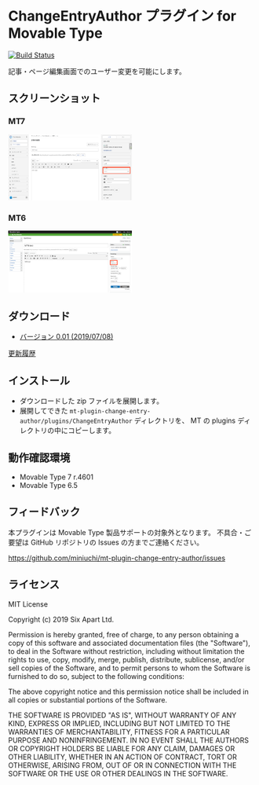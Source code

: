# ChangeEntryAuthor プラグイン for Movable Type

[![Build Status](https://travis-ci.org/miniuchi/mt-plugin-change-entry-author.svg?branch=master)](https://travis-ci.org/miniuchi/mt-plugin-change-entry-author)

記事・ページ編集画面でのユーザー変更を可能にします。

## スクリーンショット

### MT7
<img src="https://github.com/miniuchi/mt-plugin-change-entry-author/raw/master/mt7.png" width="50%" />

### MT6
<img src="https://github.com/miniuchi/mt-plugin-change-entry-author/raw/master/mt6.png" width="50%" />

## ダウンロード

* [バージョン 0.01 (2019/07/08)](https://github.com/miniuchi/mt-plugin-change-entry-author/archive/0.01.zip)

[更新履歴](https://github.com/miniuchi/mt-plugin-change-entry-author/releases)

## インストール

* ダウンロードした zip ファイルを展開します。
* 展開してできた `mt-plugin-change-entry-author/plugins/ChangeEntryAuthor` ディレクトリを、 MT の plugins ディレクトリの中にコピーします。

## 動作確認環境

* Movable Type 7 r.4601
* Movable Type 6.5

## フィードバック

本プラグインは Movable Type 製品サポートの対象外となります。
不具合・ご要望は GitHub リポジトリの Issues の方までご連絡ください。

https://github.com/miniuchi/mt-plugin-change-entry-author/issues

## ライセンス

MIT License

Copyright (c) 2019 Six Apart Ltd.

Permission is hereby granted, free of charge, to any person obtaining a copy
of this software and associated documentation files (the "Software"), to deal
in the Software without restriction, including without limitation the rights
to use, copy, modify, merge, publish, distribute, sublicense, and/or sell
copies of the Software, and to permit persons to whom the Software is
furnished to do so, subject to the following conditions:

The above copyright notice and this permission notice shall be included in all
copies or substantial portions of the Software.

THE SOFTWARE IS PROVIDED "AS IS", WITHOUT WARRANTY OF ANY KIND, EXPRESS OR
IMPLIED, INCLUDING BUT NOT LIMITED TO THE WARRANTIES OF MERCHANTABILITY,
FITNESS FOR A PARTICULAR PURPOSE AND NONINFRINGEMENT. IN NO EVENT SHALL THE
AUTHORS OR COPYRIGHT HOLDERS BE LIABLE FOR ANY CLAIM, DAMAGES OR OTHER
LIABILITY, WHETHER IN AN ACTION OF CONTRACT, TORT OR OTHERWISE, ARISING FROM,
OUT OF OR IN CONNECTION WITH THE SOFTWARE OR THE USE OR OTHER DEALINGS IN THE
SOFTWARE.

